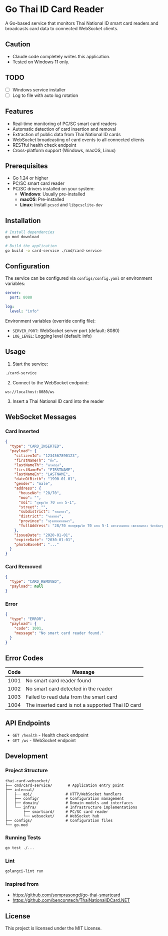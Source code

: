 # Go Thai ID Card Reader

A Go-based service that monitors Thai National ID smart card readers and broadcasts card data to connected WebSocket clients.

## Caution

* Claude code completely writes this application.
* Tested on Windows 11 only.

## TODO

- [ ] Windows service installer
- [ ] Log to file with auto log rotation

## Features

- Real-time monitoring of PC/SC smart card readers
- Automatic detection of card insertion and removal
- Extraction of public data from Thai National ID cards
- WebSocket broadcasting of card events to all connected clients
- RESTful health check endpoint
- Cross-platform support (Windows, macOS, Linux)

## Prerequisites

- Go 1.24 or higher
- PC/SC smart card reader
- PC/SC drivers installed on your system:
  - **Windows**: Usually pre-installed
  - **macOS**: Pre-installed
  - **Linux**: Install `pcscd` and `libpcsclite-dev`

## Installation

```bash
# Install dependencies
go mod download

# Build the application
go build -o card-service ./cmd/card-service
```

## Configuration

The service can be configured via `configs/config.yaml` or environment variables:

```yaml
server:
  port: 8080

log:
  level: "info"
```

Environment variables (override config file):
- `SERVER_PORT`: WebSocket server port (default: 8080)
- `LOG_LEVEL`: Logging level (default: info)

## Usage

1. Start the service:
```bash
./card-service
```

2. Connect to the WebSocket endpoint:
```
ws://localhost:8080/ws
```

3. Insert a Thai National ID card into the reader

## WebSocket Messages

### Card Inserted
```json
{
  "type": "CARD_INSERTED",
  "payload": {
    "citizenId": "1234567890123",
    "firstNameTh": "ชื่อ",
    "lastNameTh": "นามสกุล",
    "firstNameEn": "FIRSTNAME",
    "lastNameEn": "LASTNAME",
    "dateOfBirth": "1990-01-01",
    "gender": "male",
    "address": {
      "houseNo": "28/70",
      "moo": "",
      "soi": "สุขขุมวิท 70 แยก 5-1",
      "street": "",
      "subdistrict": "จอมทอง",
      "district": "จอมทอง",
      "province": "กรุงเทพมหานคร",
      "fullAddress": "28/70 ซอยสุขขุมวิท 70 แยก 5-1 แขวงจอมทอง เขตจอมทอง จังหวัดกรุงเทพมหานคร"
    },
    "issueDate": "2020-01-01",
    "expireDate": "2030-01-01",
    "photoBase64": "..."
  }
}
```

### Card Removed
```json
{
  "type": "CARD_REMOVED",
  "payload": null
}
```

### Error
```json
{
  "type": "ERROR",
  "payload": {
    "code": 1001,
    "message": "No smart card reader found."
  }
}
```

## Error Codes

| Code | Message |
|------|---------|
| 1001 | No smart card reader found |
| 1002 | No smart card detected in the reader |
| 1003 | Failed to read data from the smart card |
| 1004 | The inserted card is not a supported Thai ID card |

## API Endpoints

- `GET /health` - Health check endpoint
- `GET /ws` - WebSocket endpoint

## Development

### Project Structure
```
thai-card-websocket/
├── cmd/card-service/       # Application entry point
├── internal/
│   ├── api/               # HTTP/WebSocket handlers
│   ├── config/            # Configuration management
│   ├── domain/            # Domain models and interfaces
│   └── infra/             # Infrastructure implementations
│       ├── smartcard/     # PC/SC card reader
│       └── websocket/     # WebSocket hub
├── configs/               # Configuration files
└── go.mod
```

### Running Tests
```bash
go test ./...
```

### Lint

```bash
golangci-lint run
```

### Inspired from

* https://github.com/somprasongd/go-thai-smartcard
* https://github.com/bencomtech/ThaiNationalIDCard.NET

## License

This project is licensed under the MIT License.